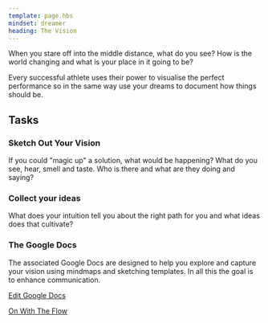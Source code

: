 ```yaml
---
template: page.hbs
mindset: dreamer
heading: The Vision
---
```


When you stare off into the middle distance, what do you see? How is the world changing and what is your place in it going to be?

Every successful athlete uses their power to visualise the perfect performance so in the same way use your dreams to document how things should be. 


## Tasks

### Sketch Out Your Vision

If you could "magic up" a solution, what would be happening? What do you see, hear, smell and taste. Who is there and what are they doing and saying?

### Collect your ideas


What does your intuition tell you about the right path for you and what ideas does that cultivate?

### The Google Docs
 
The associated Google Docs are designed to help you explore and capture your vision using mindmaps and sketching templates. In all this the goal is to enhance communication.

<p class='u-textCenter u-paddingTl'>
  <a class='u-linkBorderBottom' target='_blank' href='https://drive.google.com/#folders/0BzCKEVhwdQRsMG9tZjZ0cHBoZzA'>Edit Google Docs</a>
</p>


<p class='u-textCenter u-paddingTl'>
  <a class='u-linkBorderBottom'  href='/#the-value'>On With The Flow</a>
</p>
